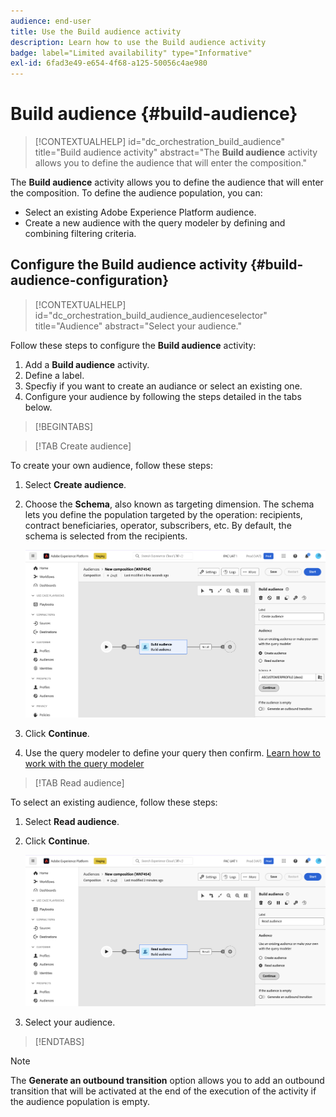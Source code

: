 ```yaml
---
audience: end-user
title: Use the Build audience activity
description: Learn how to use the Build audience activity
badge: label="Limited availability" type="Informative"
exl-id: 6fad3e49-e654-4f68-a125-50056c4ae980
---
```

# Build audience {#build-audience}

>[!CONTEXTUALHELP]
>id="dc_orchestration_build_audience"
>title="Build audience activity"
>abstract="The **Build audience** activity allows you to define the audience that will enter the composition."

The **Build audience** activity allows you to define the audience that will enter the composition. To define the audience population, you can:
 
* Select an existing Adobe Experience Platform audience. 
* Create a new audience with the query modeler by defining and combining filtering criteria.

## Configure the Build audience activity {#build-audience-configuration}

>[!CONTEXTUALHELP]
>id="dc_orchestration_build_audience_audienceselector"
>title="Audience"
>abstract="Select your audience."

Follow these steps to configure the **Build audience** activity:

1. Add a **Build audience** activity. 
1. Define a label.
1. Specfiy if you want to create an audiance or select an existing one.
1. Configure your audience by following the steps detailed in the tabs below.

>[!BEGINTABS]

>[!TAB Create audience]

To create your own audience, follow these steps:

1. Select **Create audience**.
1. Choose the **Schema**, also known as targeting dimension. The schema lets you define the population targeted by the operation: recipients, contract beneficiaries, operator, subscribers, etc. By default, the schema is selected from the recipients.

    ![](../assets/build-audience-create.png)

1. Click **Continue**.
1. Use the query modeler to define your query then confirm. [Learn how to work with the query modeler](../../query/query-modeler-overview.md)

>[!TAB Read audience]

To select an existing audience, follow these steps:

1. Select **Read audience**.
1. Click **Continue**.

    ![](../assets/build-audience-read.png)

1. Select your audience.

>[!ENDTABS]

>[!NOTE]
>
>The **Generate an outbound transition** option allows you to add an outbound transition that will be activated at the end of the execution of the activity if the audience population is empty. 

<!--
## Examples{#build-audience-examples}

Here is an example of a workflow with two **Build audience** activities. The first one targets the poker players audience, followed by an email delivery. The second one targets the VIP clients audience, followed by an SMS delivery.

![](../assets/workflow-audience-example.png)
-->
